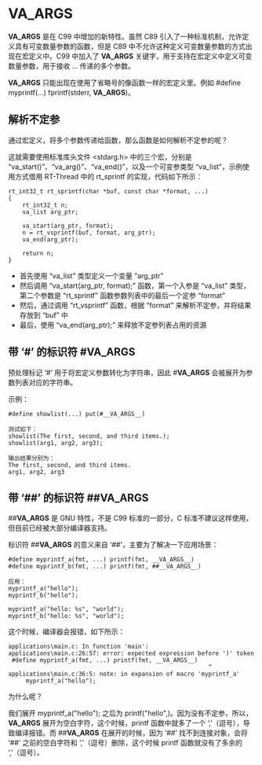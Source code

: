 # __VA_ARGS__

__VA_ARGS__ 是在 C99 中增加的新特性。虽然 C89 引入了一种标准机制，允许定义具有可变数量参数的函数，但是 C89 中不允许这种定义可变数量参数的方式出现在宏定义中。C99 中加入了 __VA_ARGS__ 关键字，用于支持在宏定义中定义可变数量参数，用于接收 ... 传递的多个参数。

__VA_ARGS__ 只能出现在使用了省略号的像函数一样的宏定义里。例如 #define myprintf(...) fprintf(stderr, __VA_ARGS__)。

## 解析不定参

通过宏定义，将多个参数传递给函数，那么函数是如何解析不定参的呢？

这就需要使用标准库头文件 <stdarg.h> 中的三个宏，分别是 “va_start()”、“va_arg()”、“va_end()”，以及一个可变参类型 “va_list”，示例使用方式借用 RT-Thread 中的 rt_sprintf 的实现，代码如下所示：
```
rt_int32_t rt_sprintf(char *buf, const char *format, ...)
{
    rt_int32_t n;
    va_list arg_ptr;

    va_start(arg_ptr, format);
    n = rt_vsprintf(buf, format, arg_ptr);
    va_end(arg_ptr);

    return n;
}
```

+ 首先使用 “va_list” 类型定义一个变量 “arg_ptr”
+ 然后调用 “va_start(arg_ptr, format);” 函数，第一个入参是 “va_list” 类型，第二个参数是 “rt_sprintf” 函数参数列表中的最后一个定参 “format”
+ 然后，通过调用 “rt_vsprintf” 函数，根据 “format” 来解析不定参，并将结果存放到 “buf” 中
+ 最后，使用 “va_end(arg_ptr);” 来释放不定参列表占用的资源


## 带 ‘#’ 的标识符 #__VA_ARGS__

预处理标记 ‘#’ 用于将宏定义参数转化为字符串，因此 #__VA_ARGS__ 会被展开为参数列表对应的字符串。

示例：
```
#define showlist(...) put(#__VA_ARGS__)

测试如下：
showlist(The first, second, and third items.);
showlist(arg1, arg2, arg3);

输出结果分别为：
The first, second, and third items.
arg1, arg2, arg3
```


## 带 ‘##’ 的标识符 ##__VA_ARGS__

##__VA_ARGS__ 是 GNU 特性，不是 C99 标准的一部分，C 标准不建议这样使用，但目前已经被大部分编译器支持。

标识符 ##__VA_ARGS__ 的意义来自 ‘##’，主要为了解决一下应用场景：

```
#define myprintf_a(fmt, ...) printf(fmt, __VA_ARGS__)
#define myprintf_b(fmt, ...) printf(fmt, ##__VA_ARGS__)

应用：
myprintf_a("hello");
myprintf_b("hello");

myprintf_a("hello: %s", "world");
myprintf_b("hello: %s", "world");
```
这个时候，编译器会报错，如下所示：

```
applications\main.c: In function 'main':
applications\main.c:26:57: error: expected expression before ')' token
 #define myprintf_a(fmt, ...) printf(fmt, __VA_ARGS__)
                                                         ^
applications\main.c:36:5: note: in expansion of macro 'myprintf_a'
     myprintf_a("hello");
```


为什么呢？

我们展开 myprintf_a("hello"); 之后为 printf("hello",)。因为没有不定参，所以，__VA_ARGS__ 展开为空白字符，这个时候，printf 函数中就多了一个 ‘,’（逗号），导致编译报错。而 ##__VA_ARGS__ 在展开的时候，因为 ‘##’ 找不到连接对象，会将 ‘##’ 之前的空白字符和 ‘,’（逗号）删除，这个时候 printf 函数就没有了多余的 ‘,’（逗号）。
